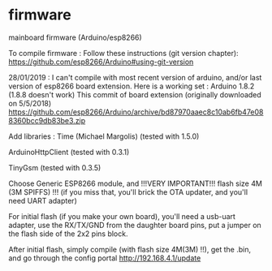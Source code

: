 # firmware
mainboard firmware (Arduino/esp8266)

To compile firmware :
Follow these instructions (git version chapter):
https://github.com/esp8266/Arduino#using-git-version

28/01/2019 : I can't compile with most recent version of arduino, and/or last version of esp8266 board extension.
Here is a working set :
Arduino 1.8.2 (1.8.8 doesn't work)
This commit of board extension (originally downloaded on 5/5/2018)
https://github.com/esp8266/Arduino/archive/bd87970aaec8c10ab6fb47e088360bcc9db83be3.zip

Add libraries : 
Time (Michael Margolis) (tested with 1.5.0)

ArduinoHttpClient (tested with 0.3.1)

TinyGsm (tested with 0.3.5)


Choose Generic ESP8266 module, and !!!VERY IMPORTANT!!! flash size 4M (3M SPIFFS) !!!
(if you miss that, you'll brick the OTA updater, and you'll need UART adapter)

For initial flash (if you make your own board), you'll need a usb-uart adapter, use the RX/TX/GND from the daughter board pins, put a jumper on the flash side of the 2x2 pins block.

After initial flash, simply compile (with flash size 4M(3M) !!), get the .bin, and go through the config portal http://192.168.4.1/update

